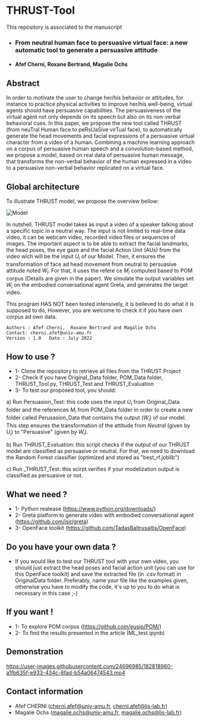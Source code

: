 # THRUST-Tool

This repository is associated to the manuscript 

* ### From neutral human face to persuasive virtual face: a new automatic tool to generate a persuasive attitude
* #### Afef Cherni, Roxane Bertrand, Magalie Ochs


## Abstract
In order to motivate the user to change her/his behavior or attitudes, for instance to practice physical activities to improve her/his well-being, virtual agents should have persuasive capabilities.
The persuasiveness of the virtual agent not only depends on its speech but also on its non-verbal behavioral cues. In this paper, we propose the new tool called THRUST (from neuTral Human face to peRsUaSive virTual face), to automatically generate the head movements and facial expressions of a persuasive virtual character from a video of a human. Combining a machine learning approach on a corpus of persuasive human speech and a convolution-based
method, we propose a model, based on real data of persuasive human message, that transforms the non-verbal behavior of the human expressed in a video to a persuasive non-verbal behavior replicated on a virtual face. 

## Global architecture 
To illustrate THRUST model, we propose the overview bellow:

![Model](https://user-images.githubusercontent.com/24696985/181495525-b33a34fd-f8cc-492f-9c3f-a804bda51ed1.PNG)

In nutshell, THRUST model takes as input a video of a  speaker talking  about a specific topic in a neutral way. The input is not limited to real-time data video, it can be webcam video, recorded video files or sequences of images. The important aspect is  to be able to extract the facial landmarks, the  head poses, the eye gaze and the facial Action Unit (AUs) from the video wich will be the input $U_i$ of our Model. Then, it ensures the transformation of face ad head movement from neutral to persuasive attitude noted $W_i$. For that, it uses the refere ce $M_i$ computed based to POM corpus (Details are given in the paper).
We simulate the output variables set $W_i$ on the embodied conversational agent Greta, and generates the target video.


This program HAS NOT been tested intensively, it is believed to do what it is supposed to do, However, you are welcome to check it if you have own corpus ad own data.


    Authors : Afef Cherni,  Roxane Bertrand and Magalie Ochs 
    Contact: cherni.afef@univ-amu.fr
    Version : 1.0   Date : July 2022

## How to use ?
* 1- Clone the repository to retrieve all files from the THRUST Project
* 2- Check if you have Original_Data folder, POM_Data folder, THRUST_Tool.py, THRUST_Test and THRUST_Evaluation
* 3- To test our proposed tool, you should:

a) Run Persuasion_Test: this code uses the input $U_i$ from Original_Data folder and the references $M_i$ from POM_Data folder in order to create a new folder called Perusasion_Data that contains the output ($W_i$) of our model. This step ensures the transformation of the attitude from $Neutral$ (given by $U_i$) to "Persuasive" (given by $W_i$).

b) Run THRUST_Evaluation: this script checks if the output of our THRUST model are classified as persuasive or neutral. For that, we need to download the Random Forest classifier (optimized and stored as "best_rf.joblib") 

c) Run _THRUST_Test: this scirpt verifies if your modelization output is classified as persuasive or not.

## What we need ?
* 1- Python realease (https://www.python.org/downloads/)
* 2- Greta platform to generate video with embodied conversational agent (https://github.com/isir/greta)
* 3- OpenFace toolkit (https://github.com/TadasBaltrusaitis/OpenFace)

## Do you have your own data ?
* If you would like to test our THRUST tool with your own video, you should just extract the head poses and facial action unit (you can use for this OpenFace toolkit) and save the extracted file (in .csv format) in OriginalData folder.
Preferably, name your file like the examples given, otherwise you have to modify the code, it's up to you to do what is necessary in this case ;-)


## If you want !
* 1- To explore POM corpus (https://github.com/eusip/POM/)
* 2- To find the results presented in the article (ML_test.ipynb)

## Demonstration

https://user-images.githubusercontent.com/24696985/182818960-a1fb635f-e933-434c-8fad-b54a06474543.mp4


## Contact information
* Afef CHERNI (cherni.afef@univ-amu.fr, cherni.afef@lis-lab.fr)
* Magalie Ochs (magalie.ochs@univ-amu.fr, magalie.ochs@lis-lab.fr)
